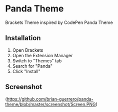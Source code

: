 Panda Theme
==============================================
Brackets Theme inspired by CodePen Panda Theme

Installation
---

1. Open Brackets
2. Open the Extension Manager
3. Switch to "Themes" tab
4. Search for "Panda"
5. Click "Install"

## Screenshot
(https://github.com/brian-guerrero/panda-theme/blob/master/screenshot/Screen.PNG)


